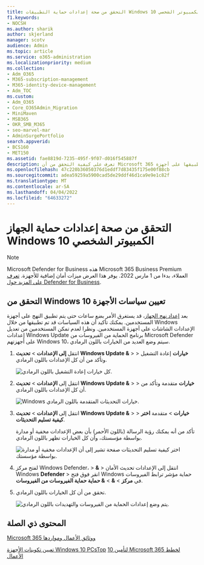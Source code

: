 ```yaml
---
title: التحقق من صحة إعدادات حماية التطبيقات Windows 10 الكمبيوتر الشخصي
f1.keywords:
- NOCSH
ms.author: sharik
author: skjerland
manager: scotv
audience: Admin
ms.topic: article
ms.service: o365-administration
ms.localizationpriority: medium
ms.collection:
- Adm_O365
- M365-subscription-management
- M365-identity-device-management
- Adm_TOC
ms.custom:
- Adm_O365
- Core_O365Admin_Migration
- MiniMaven
- MSB365
- OKR_SMB_M365
- seo-marvel-mar
- AdminSurgePortfolio
search.appverid:
- BCS160
- MET150
ms.assetid: fae8819d-7235-495f-9f07-d016f545887f
description: تعرف على كيفية التحقق من أن Microsoft 365 حماية تطبيقات الأعمال قد تم تطبيقها على أجهزة Windows 10 الخاصة بك.
ms.openlocfilehash: 47c220b36050376d1eddf7d83435f175e00f88cb
ms.sourcegitcommit: adea59259a5900cad5de29ddf46d1ca9e9e1c82f
ms.translationtype: MT
ms.contentlocale: ar-SA
ms.lasthandoff: 04/04/2022
ms.locfileid: "64633272"
---
```

# <a name="validate-device-protection-settings-for-windows-10-pcs"></a>التحقق من صحة إعدادات حماية الجهاز Windows 10 الكمبيوتر الشخصي

> [!NOTE]
> Microsoft Defender for Business هذه Microsoft 365 Business Premium العملاء، بدءا من 1 مارس 2022. يوفر هذا العرض ميزات أمان إضافية للأجهزة. [تعرف على المزيد حول Defender for Business](../../security/defender-business/mdb-overview.md).

## <a name="verify-that-windows-10-device-policies-are-set"></a>التحقق من Windows 10 تعيين سياسات الأجهزة

بعد [إعداد نهج الجهاز](../../business-premium/m365bp-protection-settings-for-windows-10-pcs.md)، قد يستغرق الأمر بضع ساعات حتى يتم تطبيق النهج على أجهزة المستخدمين. يمكنك تأكيد أن هذه السياسات قد تم تطبيقها من خلال Windows الإعدادات الشاشات على أجهزة المستخدمين. ونظرا لعدم تمكن المستخدمين من تعديل إعدادات Windows Update برنامج الحماية من الفيروسات من Microsoft Defender على أجهزتهم Windows 10، سيتم وضع العديد من الخيارات باللون الرمادي.
  
1. انتقل **إلى الإعدادات** \> **تحديث Windows Update &amp;** \>  \> **خيارات** إعادة التشغيل وتأكد من أن كل الإعدادات باللون الرمادي. 
    
    ![كل خيارات إعادة التشغيل باللون الرمادي.](../../media/31308da9-18b0-47c5-bbf6-d5fa6747c376.png)
  
2. انتقل إلى **الإعدادات** \> **تحديث Windows Update &amp;** \>  \> **خيارات** متقدمة وتأكد من أن كل الإعدادات باللون الرمادي. 
    
    ![Windows خيارات التحديثات المتقدمة باللون الرمادي.](../../media/049cf281-d503-4be9-898b-c0a3286c7fc2.png)
  
3. انتقل إلى **الإعدادات** \> **تحديث Windows Update &amp;** \>  \> **خيارات** \> متقدمة **اختر كيفية تسليم التحديثات**.
    
    تأكد من أنه يمكنك رؤية الرسالة (باللون الأحمر) بأن بعض الإعدادات مخفية أو مدارة بواسطة مؤسستك، وأن كل الخيارات تظهر باللون الرمادي.
    
    ![اختر كيفية تسليم التحديثات صفحة تشير إلى أن الإعدادات مخفية أو مدارة بواسطة مؤسستك.](../../media/6b3e37c5-da41-4afd-9983-b4f406216b59.png)
  
4. لفتح مركز Windows Defender،  \> **&amp;** \> انتقل إلى الإعدادات تحديث الأمان Windows **Defender** \> انقر فوق فتح Windows حماية مؤشر ترابط الفيروسات في **مركز** \> **&amp;** \> **&amp; حماية حماية الفيروسات من الفيروسات**. 
    
5. تحقق من أن كل الخيارات باللون الرمادي. 
    
    ![يتم وضع إعدادات الحماية من الفيروسات والتهديدات باللون الرمادي.](../../media/9ca68d40-a5d9-49d7-92a4-c581688b5926.png)
  
## <a name="related-content"></a>المحتوى ذي الصلة

[Microsoft 365 ووثائق الأعمال ومواردها](/admin)

[تعيين تكوينات الأجهزة Windows 10 PCsTop](../../business-premium/m365bp-protection-settings-for-windows-10-devices.md)
 [10 لتأمين Microsoft 365 لخطط الأعمال](../../admin/security-and-compliance/secure-your-business-data.md)
